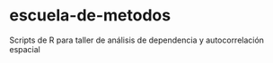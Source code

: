 # escuela-de-metodos
Scripts de R para taller de análisis de dependencia y autocorrelación espacial
